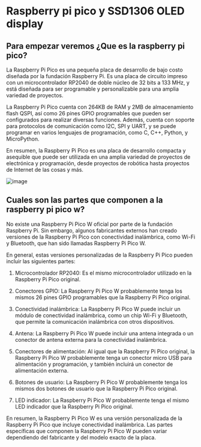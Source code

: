# Raspberry pi pico y SSD1306 OLED display

## Para empezar veremos ¿Que es la raspberry pi pico?

La Raspberry Pi Pico es una pequeña placa de desarrollo de bajo costo diseñada por la fundación Raspberry Pi. Es una placa de circuito impreso con un microcontrolador RP2040 de doble núcleo de 32 bits a 133 MHz, y está diseñada para ser programable y personalizable para una amplia variedad de proyectos.

La Raspberry Pi Pico cuenta con 264KB de RAM y 2MB de almacenamiento flash QSPI, así como 26 pines GPIO programables que pueden ser configurados para realizar diversas funciones. Además, cuenta con soporte para protocolos de comunicación como I2C, SPI y UART, y se puede programar en varios lenguajes de programación, como C, C++, Python, y MicroPython.

En resumen, la Raspberry Pi Pico es una placa de desarrollo compacta y asequible que puede ser utilizada en una amplia variedad de proyectos de electrónica y programación, desde proyectos de robótica hasta proyectos de Internet de las cosas y más.

![image](https://user-images.githubusercontent.com/112134604/225466320-37058ca3-8d43-4f74-a2d6-4681229017f5.png)

## Cuales son las partes que componen a la raspberry pi pico w?

No existe una Raspberry Pi Pico W oficial por parte de la fundación Raspberry Pi. Sin embargo, algunos fabricantes externos han creado versiones de la Raspberry Pi Pico con conectividad inalámbrica, como Wi-Fi y Bluetooth, que han sido llamadas Raspberry Pi Pico W.

En general, estas versiones personalizadas de la Raspberry Pi Pico pueden incluir las siguientes partes:

1. Microcontrolador RP2040: Es el mismo microcontrolador utilizado en la Raspberry Pi Pico original.

2. Conectores GPIO: La Raspberry Pi Pico W probablemente tenga los mismos 26 pines GPIO programables que la Raspberry Pi Pico original.

3. Conectividad inalámbrica: La Raspberry Pi Pico W puede incluir un módulo de conectividad inalámbrica, como un chip Wi-Fi y Bluetooth, que permite la comunicación inalámbrica con otros dispositivos.

4. Antena: La Raspberry Pi Pico W puede incluir una antena integrada o un conector de antena externa para la conectividad inalámbrica.

5. Conectores de alimentación: Al igual que la Raspberry Pi Pico original, la Raspberry Pi Pico W probablemente tenga un conector micro USB para alimentación y programación, y también incluirá un conector de alimentación externa.

6. Botones de usuario: La Raspberry Pi Pico W probablemente tenga los mismos dos botones de usuario que la Raspberry Pi Pico original.

7. LED indicador: La Raspberry Pi Pico W probablemente tenga el mismo LED indicador que la Raspberry Pi Pico original.

En resumen, la Raspberry Pi Pico W es una versión personalizada de la Raspberry Pi Pico que incluye conectividad inalámbrica. Las partes específicas que componen la Raspberry Pi Pico W pueden variar dependiendo del fabricante y del modelo exacto de la placa.
